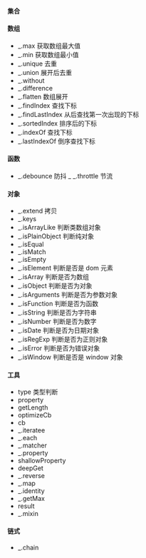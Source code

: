 #### 集合

#### 数组

- \_.max 获取数组最大值
- \_.min 获取数组最小值
- \_.unique 去重
- \_.union 展开后去重
- \_.without
- \_.difference
- \_.flatten 数组展开
- \_.findIndex 查找下标
- \_.findLastIndex 从后查找第一次出现的下标
- \_.sortedIndex 排序后的下标
- \_.indexOf 查找下标
- \_.lastIndexOf 倒序查找下标

#### 函数

- _.debounce 防抖
  _ \_.throttle 节流

#### 对象

- \_.extend 拷贝
- \_.keys
- \_.isArrayLike 判断类数组对象
- \_.isPlainObject 判断纯对象
- \_.isEqual
- \_.isMatch
- \_.isEmpty
- \_.isElement 判断是否是 dom 元素
- \_.isArray 判断是否为数组
- \_.isObject 判断是否为对象
- \_.isArguments 判断是否为参数对象
- \_.isFunction 判断是否为函数
- \_.isString 判断是否为字符串
- \_.isNumber 判断是否为数字
- \_.isDate 判断是否为日期对象
- \_.isRegExp 判断是否为正则对象
- \_.isError 判断是否为错误对象
- \_.isWindow 判断是否是 window 对象

#### 工具

- type 类型判断
- property
- getLength
- optimizeCb
- cb
- \_.iteratee
- \_.each
- \_.matcher
- \_.property
- shallowProperty
- deepGet
- \_.reverse
- \_.map
- \_.identity
- \_.getMax
- result
- \_.mixin

#### 链式

- \_.chain
